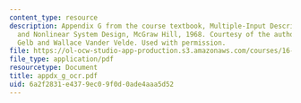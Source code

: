 ```yaml
---
content_type: resource
description: Appendix G from the course textbook, Multiple-Input Describing Functions
  and Nonlinear System Design, McGraw Hill, 1968. Courtesy of the authors, Authur
  Gelb and Wallace Vander Velde. Used with permission.
file: https://ol-ocw-studio-app-production.s3.amazonaws.com/courses/16-30-estimation-and-control-of-aerospace-systems-spring-2004/6a2f2831e4379ec09f0d0ade4aaa5d52_appdx_g_ocr.pdf
file_type: application/pdf
resourcetype: Document
title: appdx_g_ocr.pdf
uid: 6a2f2831-e437-9ec0-9f0d-0ade4aaa5d52
---
```


